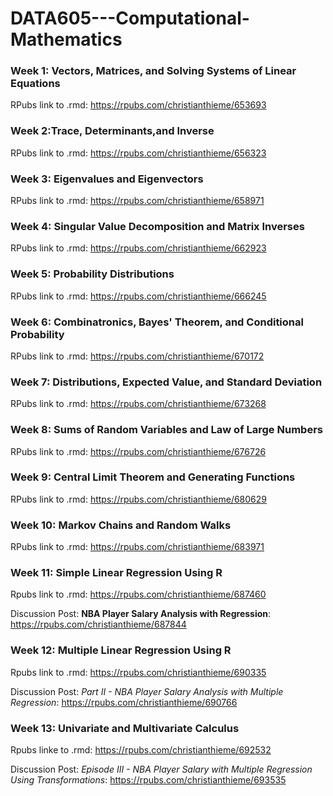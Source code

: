 # DATA605---Computational-Mathematics

### Week 1: Vectors, Matrices, and Solving Systems of Linear Equations
RPubs link to .rmd: https://rpubs.com/christianthieme/653693

### Week 2:Trace, Determinants,and Inverse
RPubs link to .rmd: https://rpubs.com/christianthieme/656323

### Week 3: Eigenvalues and Eigenvectors
RPubs link to .rmd: https://rpubs.com/christianthieme/658971

### Week 4: Singular Value Decomposition and Matrix Inverses
RPubs link to .rmd: https://rpubs.com/christianthieme/662923

### Week 5: Probability Distributions
RPubs link to .rmd: https://rpubs.com/christianthieme/666245

### Week 6: Combinatronics, Bayes' Theorem, and Conditional Probability
RPubs link to .rmd: https://rpubs.com/christianthieme/670172

### Week 7: Distributions, Expected Value, and Standard Deviation
RPubs link to .rmd: https://rpubs.com/christianthieme/673268

### Week 8: Sums of Random Variables and Law of Large Numbers
RPubs link to .rmd: https://rpubs.com/christianthieme/676726

### Week 9: Central Limit Theorem and Generating Functions
RPubs link to .rmd: https://rpubs.com/christianthieme/680629

### Week 10: Markov Chains and Random Walks
RPubs link to .rmd: https://rpubs.com/christianthieme/683971

### Week 11: Simple Linear Regression Using R
Rpubs link to .rmd: https://rpubs.com/christianthieme/687460

Discussion Post: **NBA Player Salary Analysis with Regression**: https://rpubs.com/christianthieme/687844

### Week 12: Multiple Linear Regression Using R
Rpubs link to .rmd: https://rpubs.com/christianthieme/690335

Discussion Post: *Part II - NBA Player Salary Analysis with Multiple Regression*: https://rpubs.com/christianthieme/690766

### Week 13: Univariate and Multivariate Calculus
Rpubs linke to .rmd: https://rpubs.com/christianthieme/692532

Discussion Post: *Episode III - NBA Player Salary with Multiple Regression Using Transformations*: https://rpubs.com/christianthieme/693535
